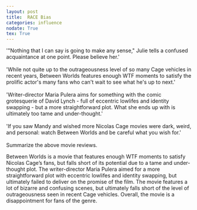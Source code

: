 ```yaml
---
layout: post
title:  RACE Bias
categories: influence
nodate: True
tex: True
---
```


<script type='module' src="/assets/scores/between.js"> </script>
<script type="module">
  import { scores } from '/assets/scores/between.js';
  console.log(scores);
</script>
<script type='module' src='/assets/js/highlighting.js'> </script>
<span class="context"> '"</span><span class="context">Nothing</span><span class="context"> that</span><span class="context"> I</span><span class="context"> can</span><span class="context"> say</span><span class="context"> is</span><span class="context"> going</span><span class="context"> to</span><span class="context"> make</span><span class="context"> any</span><span class="context"> sense</span><span class="context">,"</span><span class="context"> Julie</span><span class="context"> tells</span><span class="context"> a</span><span class="context"> confused</span><span class="context"> acqu</span><span class="context">aint</span><span class="context">ance</span><span class="context"> at</span><span class="context"> one</span><span class="context"> point</span><span class="context">.</span><span class="context"> Please</span><span class="context"> believe</span><span class="context"> her</span><span class="context">.'</span><span class="context"><br></span><span class="context"><br></span><span class="context">'</span><span class="context">While</span><span class="context"> not</span><span class="context"> quite</span><span class="context"> up</span><span class="context"> to</span><span class="context"> the</span><span class="context"> outrage</span><span class="context">ous</span><span class="context">ness</span><span class="context"> level</span><span class="context"> of</span><span class="context"> so</span><span class="context"> many</span><span class="context"> C</span><span class="context">age</span><span class="context"> vehicles</span><span class="context"> in</span><span class="context"> recent</span><span class="context"> years</span><span class="context">,</span><span class="context"> Between</span><span class="context"> World</span><span class="context">s</span><span class="context"> features</span><span class="context"> enough</span><span class="context"> W</span><span class="context">TF</span><span class="context"> moments</span><span class="context"> to</span><span class="context"> satisfy</span><span class="context"> the</span><span class="context"> pro</span><span class="context">l</span><span class="context">ific</span><span class="context"> actor</span><span class="context">'</span><span class="context">s</span><span class="context"> many</span><span class="context"> fans</span><span class="context"> who</span><span class="context"> can</span><span class="context">'</span><span class="context">t</span><span class="context"> wait</span><span class="context"> to</span><span class="context"> see</span><span class="context"> what</span><span class="context"> he</span><span class="context">'</span><span class="context">s</span><span class="context"> up</span><span class="context"> to</span><span class="context"> next</span><span class="context">.'</span><span class="context"><br></span><span class="context"><br></span><span class="context">'</span><span class="context">Writer</span><span class="context">-</span><span class="context">direct</span><span class="context">or</span><span class="context"> Maria</span><span class="context"> Pul</span><span class="context">era</span><span class="context"> aims</span><span class="context"> for</span><span class="context"> something</span><span class="context"> with</span><span class="context"> the</span><span class="context"> comic</span><span class="context"> gro</span><span class="context">tes</span><span class="context">quer</span><span class="context">ie</span><span class="context"> of</span><span class="context"> David</span><span class="context"> Lyn</span><span class="context">ch</span><span class="context"> -</span><span class="context"> full</span><span class="context"> of</span><span class="context"> ecc</span><span class="context">entric</span><span class="context"> low</span><span class="context">lif</span><span class="context">es</span><span class="context"> and</span><span class="context"> identity</span><span class="context"> sw</span><span class="context">apping</span><span class="context"> -</span><span class="context"> but</span><span class="context"> a</span><span class="context"> more</span><span class="context"> straightforward</span><span class="context"> plot</span><span class="context">.</span><span class="context"> What</span><span class="context"> she</span><span class="context"> ends</span><span class="context"> up</span><span class="context"> with</span><span class="context"> is</span><span class="context"> ultimately</span><span class="context"> too</span><span class="context"> t</span><span class="context">ame</span><span class="context"> and</span><span class="context"> under</span><span class="context">-</span><span class="context">th</span><span class="context">ought</span><span class="context">.'</span><span class="context"><br></span><span class="context"><br></span><span class="context">'</span><span class="context">If</span><span class="context"> you</span><span class="context"> saw</span><span class="context"> M</span><span class="context">andy</span><span class="context"> and</span><span class="context"> wished</span><span class="context"> more</span><span class="context"> Nicol</span><span class="context">as</span><span class="context"> C</span><span class="context">age</span><span class="context"> movies</span><span class="context"> were</span><span class="context"> dark</span><span class="context">,</span><span class="context"> weird</span><span class="context">,</span><span class="context"> and</span><span class="context"> personal</span><span class="context">:</span><span class="context"> watch</span><span class="context"> Between</span><span class="context"> World</span><span class="context">s</span><span class="context"> and</span><span class="context"> be</span><span class="context"> careful</span><span class="context"> what</span><span class="context"> you</span><span class="context"> wish</span><span class="context"> for</span><span class="context">.'</span><span class="context"><br></span><span class="context"><br></span><span class="context">Sum</span><span class="context">mar</span><span class="context">ize</span><span class="context"> the</span><span class="context"> above</span><span class="context"> movie</span><span class="context"> reviews</span><span class="context">.</span>

<span class="generation"> Between</span><span class="generation"> World</span><span class="generation">s</span><span class="generation"> is</span><span class="generation"> a</span><span class="generation"> movie</span><span class="generation"> that</span><span class="generation"> features</span><span class="generation"> enough</span><span class="generation"> W</span><span class="generation">TF</span><span class="generation"> moments</span><span class="generation"> to</span><span class="generation"> satisfy</span><span class="generation"> Nicol</span><span class="generation">as</span><span class="generation"> C</span><span class="generation">age</span><span class="generation">’</span><span class="generation">s</span><span class="generation"> fans</span><span class="generation">,</span><span class="generation"> but</span><span class="generation"> falls</span><span class="generation"> short</span><span class="generation"> of</span><span class="generation"> its</span><span class="generation"> potential</span><span class="generation"> due</span><span class="generation"> to</span><span class="generation"> a</span><span class="generation"> t</span><span class="generation">ame</span><span class="generation"> and</span><span class="generation"> under</span><span class="generation">-</span><span class="generation">th</span><span class="generation">ought</span><span class="generation"> plot</span><span class="generation">.</span><span class="generation"> The</span><span class="generation"> writer</span><span class="generation">-</span><span class="generation">direct</span><span class="generation">or</span><span class="generation"> Maria</span><span class="generation"> Pul</span><span class="generation">era</span><span class="generation"> aimed</span><span class="generation"> for</span><span class="generation"> a</span><span class="generation"> more</span><span class="generation"> straightforward</span><span class="generation"> plot</span><span class="generation"> with</span><span class="generation"> ecc</span><span class="generation">entric</span><span class="generation"> low</span><span class="generation">lif</span><span class="generation">es</span><span class="generation"> and</span><span class="generation"> identity</span><span class="generation"> sw</span><span class="generation">apping</span><span class="generation">,</span><span class="generation"> but</span><span class="generation"> ultimately</span><span class="generation"> failed</span><span class="generation"> to</span><span class="generation"> deliver</span><span class="generation"> on</span><span class="generation"> the</span><span class="generation"> promise</span><span class="generation"> of</span><span class="generation"> the</span><span class="generation"> film</span><span class="generation">.</span><span class="generation"> The</span><span class="generation"> movie</span><span class="generation"> features</span><span class="generation"> a</span><span class="generation"> lot</span><span class="generation"> of</span><span class="generation"> b</span><span class="generation">izarre</span><span class="generation"> and</span><span class="generation"> confusing</span><span class="generation"> scenes</span><span class="generation">,</span><span class="generation"> but</span><span class="generation"> ultimately</span><span class="generation"> falls</span><span class="generation"> short</span><span class="generation"> of</span><span class="generation"> the</span><span class="generation"> level</span><span class="generation"> of</span><span class="generation"> outrage</span><span class="generation">ous</span><span class="generation">ness</span><span class="generation"> seen</span><span class="generation"> in</span><span class="generation"> recent</span><span class="generation"> C</span><span class="generation">age</span><span class="generation"> vehicles</span><span class="generation">.</span><span class="generation"> Overall</span><span class="generation">,</span><span class="generation"> the</span><span class="generation"> movie</span><span class="generation"> is</span><span class="generation"> a</span><span class="generation"> disappointment</span><span class="generation"> for</span><span class="generation"> fans</span><span class="generation"> of</span><span class="generation"> the</span><span class="generation"> genre</span><span class="generation">.</span>
